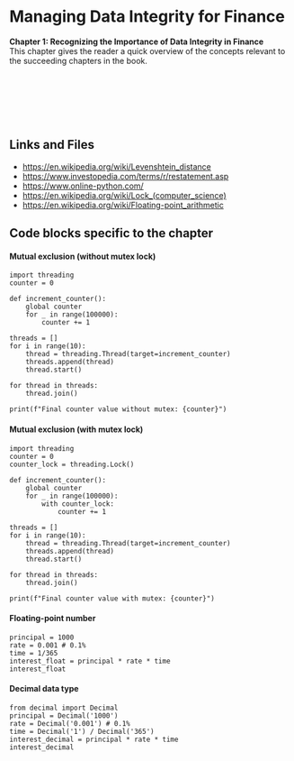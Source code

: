 # Managing Data Integrity for Finance

**Chapter 1: Recognizing the Importance of Data Integrity in Finance** <br />
This chapter gives the reader a quick overview of the concepts relevant to the succeeding chapters in the book.

<br />
<br />
<br />
<br />
<br />

## Links and Files

- https://en.wikipedia.org/wiki/Levenshtein_distance
- https://www.investopedia.com/terms/r/restatement.asp
- https://www.online-python.com/
- https://en.wikipedia.org/wiki/Lock_(computer_science)
- https://en.wikipedia.org/wiki/Floating-point_arithmetic

## Code blocks specific to the chapter

#### Mutual exclusion (without mutex lock)
```
import threading
counter = 0
 
def increment_counter():
    global counter
    for _ in range(100000):
        counter += 1
 
threads = []
for i in range(10):
    thread = threading.Thread(target=increment_counter)
    threads.append(thread)
    thread.start()
 
for thread in threads:
    thread.join()
 
print(f"Final counter value without mutex: {counter}")
```

#### Mutual exclusion (with mutex lock)
```
import threading
counter = 0
counter_lock = threading.Lock()
 
def increment_counter():
    global counter
    for _ in range(100000):
        with counter_lock:
            counter += 1
 
threads = []
for i in range(10):
    thread = threading.Thread(target=increment_counter)
    threads.append(thread)
    thread.start()
 
for thread in threads:
    thread.join()
 
print(f"Final counter value with mutex: {counter}")
```

#### Floating-point number
```
principal = 1000
rate = 0.001 # 0.1%
time = 1/365
interest_float = principal * rate * time
interest_float
```

#### Decimal data type
```
from decimal import Decimal
principal = Decimal('1000')
rate = Decimal('0.001') # 0.1%
time = Decimal('1') / Decimal('365')
interest_decimal = principal * rate * time
interest_decimal
```

